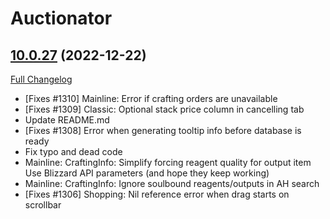 # Auctionator

## [10.0.27](https://github.com/Auctionator/Auctionator/tree/10.0.27) (2022-12-22)
[Full Changelog](https://github.com/Auctionator/Auctionator/compare/10.0.26...10.0.27) 

- [Fixes #1310] Mainline: Error if crafting orders are unavailable  
- [Fixes #1309] Classic: Optional stack price column in cancelling tab  
- Update README.md  
- [Fixes #1308] Error when generating tooltip info before database is ready  
- Fix typo and dead code  
- Mainline: CraftingInfo: Simplify forcing reagent quality for output item  
    Use Blizzard API parameters (and hope they keep working)  
- Mainline: CraftingInfo: Ignore soulbound reagents/outputs in AH search  
- [Fixes #1306] Shopping: Nil reference error when drag starts on scrollbar  
